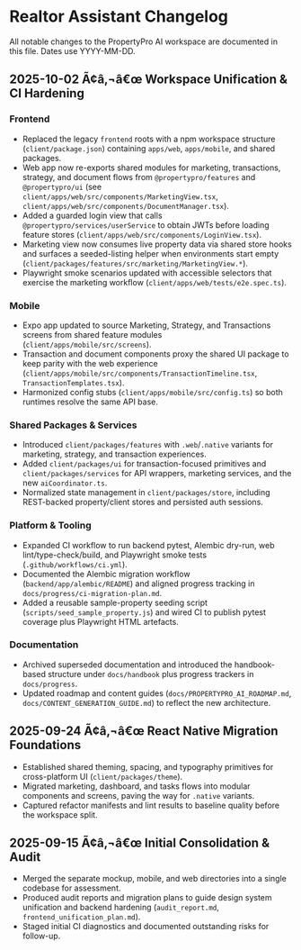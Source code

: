 # Realtor Assistant Changelog

All notable changes to the PropertyPro AI workspace are documented in this file. Dates use YYYY-MM-DD.

## 2025-10-02 Ã¢â‚¬â€œ Workspace Unification & CI Hardening

### Frontend
- Replaced the legacy `frontend` roots with a npm workspace structure (`client/package.json`) containing `apps/web`, `apps/mobile`, and shared packages.
- Web app now re-exports shared modules for marketing, transactions, strategy, and document flows from `@propertypro/features` and `@propertypro/ui` (see `client/apps/web/src/components/MarketingView.tsx`, `client/apps/web/src/components/DocumentManager.tsx`).
- Added a guarded login view that calls `@propertypro/services/userService` to obtain JWTs before loading feature stores (`client/apps/web/src/components/LoginView.tsx`).
- Marketing view now consumes live property data via shared store hooks and surfaces a seeded-listing helper when environments start empty (`client/packages/features/src/marketing/MarketingView.*`).
- Playwright smoke scenarios updated with accessible selectors that exercise the marketing workflow (`client/apps/web/tests/e2e.spec.ts`).
### Mobile
- Expo app updated to source Marketing, Strategy, and Transactions screens from shared feature modules (`client/apps/mobile/src/screens`).
- Transaction and document components proxy the shared UI package to keep parity with the web experience (`client/apps/mobile/src/components/TransactionTimeline.tsx`, `TransactionTemplates.tsx`).
- Harmonized config stubs (`client/apps/mobile/src/config.ts`) so both runtimes resolve the same API base.

### Shared Packages & Services
- Introduced `client/packages/features` with `.web`/`.native` variants for marketing, strategy, and transaction experiences.
- Added `client/packages/ui` for transaction-focused primitives and `client/packages/services` for API wrappers, marketing services, and the new `aiCoordinator.ts`.
- Normalized state management in `client/packages/store`, including REST-backed property/client stores and persisted auth sessions.

### Platform & Tooling
- Expanded CI workflow to run backend pytest, Alembic dry-run, web lint/type-check/build, and Playwright smoke tests (`.github/workflows/ci.yml`).
- Documented the Alembic migration workflow (`backend/app/alembic/README`) and aligned progress tracking in `docs/progress/ci-migration-plan.md`.
- Added a reusable sample-property seeding script (`scripts/seed_sample_property.js`) and wired CI to publish pytest coverage plus Playwright HTML artefacts.
### Documentation
- Archived superseded documentation and introduced the handbook-based structure under `docs/handbook` plus progress trackers in `docs/progress`.
- Updated roadmap and content guides (`docs/PROPERTYPRO_AI_ROADMAP.md`, `docs/CONTENT_GENERATION_GUIDE.md`) to reflect the new architecture.

## 2025-09-24 Ã¢â‚¬â€œ React Native Migration Foundations
- Established shared theming, spacing, and typography primitives for cross-platform UI (`client/packages/theme`).
- Migrated marketing, dashboard, and tasks flows into modular components and screens, paving the way for `.native` variants.
- Captured refactor manifests and lint results to baseline quality before the workspace split.

## 2025-09-15 Ã¢â‚¬â€œ Initial Consolidation & Audit
- Merged the separate mockup, mobile, and web directories into a single codebase for assessment.
- Produced audit reports and migration plans to guide design system unification and backend hardening (`audit_report.md`, `frontend_unification_plan.md`).
- Staged initial CI diagnostics and documented outstanding risks for follow-up.
